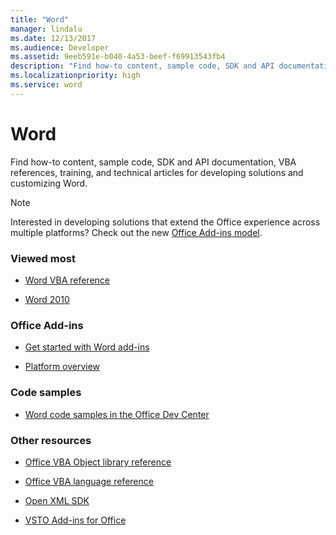 ```yaml
---
title: "Word"
manager: lindalu
ms.date: 12/13/2017
ms.audience: Developer
ms.assetid: 9eeb591e-b040-4a53-beef-f69913543fb4
description: "Find how-to content, sample code, SDK and API documentation, VBA references, training, and technical articles for developing solutions and customizing Word."
ms.localizationpriority: high
ms.service: word
---
```


# Word

Find how-to content, sample code, SDK and API documentation, VBA references, training, and technical articles for developing solutions and customizing Word.
  
> [!NOTE]
> Interested in developing solutions that extend the Office experience across multiple platforms? Check out the new [Office Add-ins model](/office/dev/add-ins/overview/office-add-ins).  
  
### Viewed most
  
- [Word VBA reference](/office/vba/api/overview/word)
  
- [Word 2010](/previous-versions/office/developer/office-2010/ff601860(v=office.14))
  
### Office Add-ins
  
- [Get started with Word add-ins](/office/dev/add-ins/quickstarts/word-quickstart)
  
- [Platform overview](/office/dev/add-ins/overview/office-add-ins)
  
### Code samples
  
- [Word code samples in the Office Dev Center](https://developer.microsoft.com/microsoft-365/gallery/?filterBy=Word,Samples&search=)
  
### Other resources
  
- [Office VBA Object library reference](/office/vba/api/overview/library-reference)
  
- [Office VBA language reference](/office/vba/api/overview/language-reference)
  
- [Open XML SDK](/office/open-xml/open-xml-sdk)
  
- [VSTO Add-ins for Office](/visualstudio/vsto/create-vsto-add-ins-for-office-by-using-visual-studio?view=vs-2017&preserve-view=true)
  